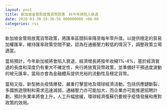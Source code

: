 ```yaml
---
layout: post
title: 新加坡金管局放寬貨幣政策　料今年將陷入衰退
date: 2020-03-30 10:36:56.000000000 +08:00
categories: rss
---
```


新加坡金管局放寬貨幣政策，將匯率區間斜率降至每年零升值，以提供穩定的貿易加權匯率，維持匯率政策空間不變，認為在通脹壓力較低的情況下，調整政策立場適當。

當局預計，今年新加坡將會陷入衰退，經濟增長將按年收縮1%-4%，基於經濟衰退的長度和深度仍有重大不確定性，央行將放寬貨幣政策，並準備好干預過度波動的坡元匯率，當局亦會為金融體系提供充裕的流動性及穩定貨幣。

當局又指，新型肺炎疫情爆發，嚴重打擊當地及環球經濟活動，包括供應鏈斷裂、多國旅遊限制和需求迅速減弱，通縮壓力亦可能加大，而企業亦可能推遲招聘計劃，預計失業率將會上升，人工升幅放緩，環球經濟復蘇仍要視乎疫情發展和應對政策的效用。
